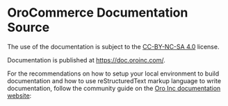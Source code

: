 # OroCommerce Documentation Source

The use of the documentation is subject to the [CC-BY-NC-SA 4.0](./LICENSE) license.

Documentation is published at https://doc.oroinc.com/.

For the recommendations on how to setup your local environment to build documentation and how to use reStructuredText markup language to write documentation, follow the community guide on the [Oro Inc documentation website](https://doc.oroinc.com/master/community/contribute/documentation/):

